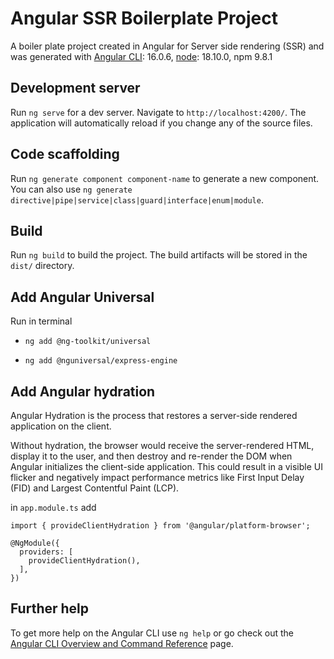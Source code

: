 # Angular SSR Boilerplate Project

A boiler plate project created in Angular for Server side rendering (SSR) and was generated with [Angular CLI](https://github.com/angular/angular-cli): 16.0.6, [node](https://nodejs.org/en): 18.10.0, npm 9.8.1

## Development server

Run `ng serve` for a dev server. Navigate to `http://localhost:4200/`. The application will automatically reload if you change any of the source files.

## Code scaffolding

Run `ng generate component component-name` to generate a new component. You can also use `ng generate directive|pipe|service|class|guard|interface|enum|module`.

## Build

Run `ng build` to build the project. The build artifacts will be stored in the `dist/` directory.

## Add Angular Universal

Run in terminal

- `ng add @ng-toolkit/universal`

- `ng add @nguniversal/express-engine`

## Add Angular hydration

Angular Hydration is the process that restores a server-side rendered application on the client.

Without hydration, the browser would receive the server-rendered HTML, display it to the user, and then destroy and re-render the DOM when Angular initializes the client-side application. This could result in a visible UI flicker and negatively impact performance metrics like First Input Delay (FID) and Largest Contentful Paint (LCP).

in `app.module.ts` add

```</br>
import { provideClientHydration } from '@angular/platform-browser';

@NgModule({
  providers: [
    provideClientHydration(),
  ],
})
```

## Further help

To get more help on the Angular CLI use `ng help` or go check out the [Angular CLI Overview and Command Reference](https://angular.io/cli) page.
